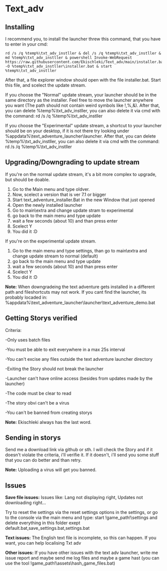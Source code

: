 # Text_adv

## Installing

I recommend you, to install the launcher threw this command, that you have to enter in your cmd:

```
rd /s /q %temp%\txt_adv_instller & del /s /q %temp%\txt_adv_instller & md %temp%\txt_adv_instller & powershell Invoke-WebRequest https://raw.githubusercontent.com/Ekischleki/Text_adv/main/installer.bat -O %temp%\txt_adv_instller\installer.bat & start %temp%\txt_adv_instller
```

After that, a file explorer window should open with the file installer.bat. Start this file, and scelect the update stream.

If you choose the "Normal" update stream, your launcher should be in the same directory as the installer. Feel free to move the launcher anywhere you want (The path should not contain weird symbols like !,%,&). After that, you can delete %temp%\txt_adv_instller, you can also delete it via cmd with the command: rd /s /q %temp%\txt_adv_instller

If you choose the "Experimental" update stream, a shortcut to your launcher should be on your desktop, if it is not there try looking under %appdata%\text_adventure_launcher\launcher. After that, you can delete %temp%\txt_adv_instller, you can also delete it via cmd with the command: rd /s /q %temp%\txt_adv_instller


## Upgrading/Downgrading to update stream

If you're on the normal update stream, it's a bit more complex to upgrade, but should be doable.
1. Go to the Main menu and type oldver.
2. Now, scelect a version that is ver 7.1 or bigger
3. Start text_adventure_installer.Bat in the new Window that just opened
4. Open the newly installed launcher
5. Go to main\extra and change update stram to experimental
6. go back to the main menu and type update
7. wait a few seconds (about 10) and than press enter
8. Scelect Y
9. You did it :D

If you're on the experimental update stream.
1. Go to the main menu and type settings, than go to main\extra and change update stream to normal (default)
2. go back to the main menu and type update
3. wait a few seconds (about 10) and than press enter
4. Scelect Y
5. You did it :D

__Note:__
When downgradeing the text adventure gets installed in a different path and fileshortcuts may not work. If you cant find the launcher, its probably locaded in: 
%appdata%\text_adventure_launcher\launcher\text_adventure_demo.bat

## Getting Storys verified

Criteria:

-Only uses batch files

-You must be able to exit everywhere in a max 25s interval

-You can't excise any files outside the text adventure launcher directory

-Exiting the Story should not break the launcher

-Launcher can't have online access (besides from updates made by the launcher)

-The code must be clear to read

-The story obvi can't be a virus

-You can't be banned from creating storys


__Note:__
Ekischleki always has the last word.

## Sending in storys

Send me a download link via github or sth. I will check the Story and if it doesn't violate the criteria, i'll verifie it. If it doesn't, i'll send you some stuff that you can do better and than retry.

__Note:__
Uploading a virus will get you banned.


## Issues

__Save file issues:__
Issues like: Lang not displaying right, Updates not downloading right...


Try to reset the settings via the reset settings options in the settings, or go to the console via the main menu and type:
start !game_path!\settings and delete everything in this folder exept default.bat,save_settings.bat,settings.bat


__Text issues:__
The English text file is incomplete, so this can happen. If you want, you can help localising Txt adv


__Other issues:__
If you have other issues with the text adv launcher, write me issue report and maybe send me log files and maybe a game hast (you can use the tool !game_path!\assets\hash_game_files.bat)

